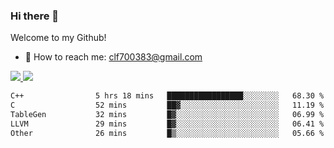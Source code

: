### Hi there 👋

<!--
**clingfei/clingfei** is a ✨ _special_ ✨ repository because its `README.md` (this file) appears on your GitHub profile.

Here are some ideas to get you started:

- 🔭 I’m currently working on ...
- 🌱 I’m currently learning ...
- 👯 I’m looking to collaborate on ...
- 🤔 I’m looking for help with ...
- 💬 Ask me about ...
- 📫 How to reach me: ...
- 😄 Pronouns: ...
- ⚡ Fun fact: ...
-->
Welcome to my Github!
- 📧 How to reach me: clf700383@gmail.com

<a href="https://github.com/anuraghazra/github-readme-stats">
  <img src="https://github-readme-stats.vercel.app/api?username=clingfei&count_private=true&show_icons=true&include_all_commits=true&line_height=21&hide_border=true&repo=github-readme-stats" />
</a>
<a href="https://github.com/anuraghazra/convoychat">
  <img src="https://github-readme-stats.vercel.app/api/top-langs/?username=clingfei&hide=Tcl,Perl,Makefile,CSS,HTML,Yacc,Lex,Verilog&langs_count=6&layout=compact&hide_border=true&repo=convoychat" />
</a>

<!--START_SECTION:waka-->

```txt
C++                5 hrs 18 mins   █████████████████░░░░░░░░   68.30 %
C                  52 mins         ██▓░░░░░░░░░░░░░░░░░░░░░░   11.19 %
TableGen           32 mins         █▓░░░░░░░░░░░░░░░░░░░░░░░   06.99 %
LLVM               29 mins         █▓░░░░░░░░░░░░░░░░░░░░░░░   06.41 %
Other              26 mins         █▒░░░░░░░░░░░░░░░░░░░░░░░   05.66 %
```

<!--END_SECTION:waka-->
